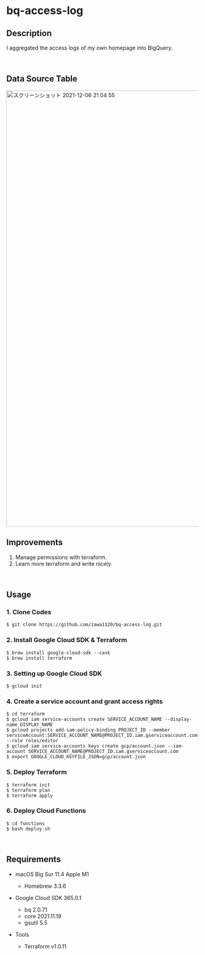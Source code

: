 # bq-access-log

## Description
I aggregated the access logs of my own homepage into BigQuery.

</br>

## Data Source Table
<img width="1142" alt="スクリーンショット 2021-12-06 21 04 55" src="https://user-images.githubusercontent.com/58725085/144843486-100b5b25-4f63-4d6c-9e25-c4fc0df8dac8.png">

## Improvements
1. Manage permissions with terraform.
2. Learn more terraform and write nicely.

</br>

## Usage
### 1. Clone Codes
```
$ git clone https://github.com/zawa1120/bq-access-log.git
```

### 2. Install Google Cloud SDK & Terraform
```
$ brew install google-cloud-sdk --cask
$ brew install terraform
```

### 3. Setting up Google Cloud SDK
```
$ gcloud init
```

### 4. Create a service account and grant access rights
```
$ cd terraform
$ gcloud iam service-accounts create SERVICE_ACCOUNT_NAME --display-name DISPLAY_NAME
$ gcloud projects add-iam-policy-binding PROJECT_ID --member serviceAccount:SERVICE_ACCOUNT_NAME@PROJECT_ID.iam.gserviceaccount.com --role roles/editor
$ gcloud iam service-accounts keys create gcp/account.json --iam-account SERVICE_ACCOUNT_NAME@PROJECT_ID.iam.gserviceaccount.com
$ export GOOGLE_CLOUD_KEYFILE_JSON=gcp/account.json
```
### 5. Deploy Terraform
```
$ terraform init
$ terraform plan
$ terraform apply
```

### 6. Deploy Cloud Functions
```
$ cd functions
$ bash deploy.sh
```

</br>

## Requirements
- macOS Big Sur 11.4 Apple M1
  - Homebrew 3.3.6

- Google Cloud SDK 365.0.1
  - bq 2.0.71
  - core 2021.11.19
  - gsutil 5.5

- Tools
  - Terraform v1.0.11
